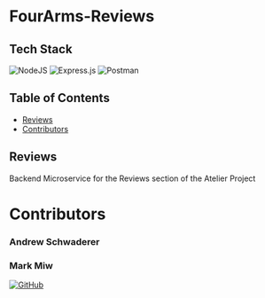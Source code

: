 # FourArms-Reviews

## Tech Stack
![NodeJS](https://img.shields.io/badge/node.js-6DA55F?style=for-the-badge&logo=node.js&logoColor=white)
![Express.js](https://img.shields.io/badge/Express.js-000000?style=for-the-badge&logo=express&logoColor=white)
![Postman](https://img.shields.io/badge/Postman-FF6C37?style=for-the-badge&logo=Postman&logoColor=white)


## Table of Contents
- [Reviews](#Reviews)
- [Contributors](#contributors)

## Reviews
Backend Microservice for the Reviews section of the Atelier Project


# Contributors
### Andrew Schwaderer
### Mark Miw



[![GitHub](https://img.shields.io/badge/github-%23121011.svg?style=for-the-badge&logo=github&logoColor=white)](https://github.com/BlandSchwad)

